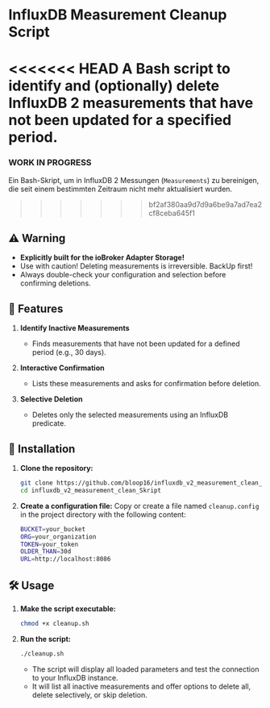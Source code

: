 # InfluxDB Measurement Cleanup Script

<<<<<<< HEAD
A Bash script to identify and (optionally) delete InfluxDB 2 measurements that have not been updated for a specified period.
=======
### WORK IN PROGRESS ###

Ein Bash-Skript, um in InfluxDB 2 Messungen (`Measurements`) zu bereinigen, die seit einem bestimmten Zeitraum nicht mehr aktualisiert wurden.
>>>>>>> bf2af380aa9d7d9a6be9a7ad7ea2cf8ceba645f1

## ⚠️ Warning

- **Explicitly built for the ioBroker Adapter Storage!**
- Use with caution! Deleting measurements is irreversible. BackUp first!
- Always double-check your configuration and selection before confirming deletions.

## 📜 Features

1. **Identify Inactive Measurements**
   - Finds measurements that have not been updated for a defined period (e.g., 30 days).

2. **Interactive Confirmation**
   - Lists these measurements and asks for confirmation before deletion.

3. **Selective Deletion**
   - Deletes only the selected measurements using an InfluxDB predicate.

## 🚀 Installation

1. **Clone the repository:**
   ```bash
   git clone https://github.com/bloop16/influxdb_v2_measurement_clean_Skript.git
   cd influxdb_v2_measurement_clean_Skript
   ```

2. **Create a configuration file:**
   Copy or create a file named `cleanup.config` in the project directory with the following content:
   ```bash
   BUCKET=your_bucket
   ORG=your_organization
   TOKEN=your_token
   OLDER_THAN=30d
   URL=http://localhost:8086
   ```

## 🛠️ Usage

1. **Make the script executable:**
   ```bash
   chmod +x cleanup.sh
   ```

2. **Run the script:**
   ```bash
   ./cleanup.sh
   ```

   - The script will display all loaded parameters and test the connection to your InfluxDB instance.
   - It will list all inactive measurements and offer options to delete all, delete selectively, or skip deletion.